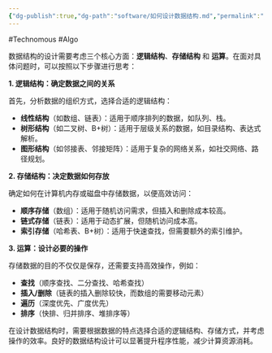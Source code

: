 ```yaml
---
{"dg-publish":true,"dg-path":"software/如何设计数据结构.md","permalink":"/software/如何设计数据结构/","created":"2023-03-13T11:14:49.000+08:00","updated":"2025-06-28T22:32:16.158+08:00"}
---
```


#Technomous #Algo

数据结构的设计需要考虑三个核心方面：**逻辑结构**、**存储结构** 和 **运算**。在面对具体问题时，可以按照以下步骤进行思考：  

**1. 逻辑结构：确定数据之间的关系**

首先，分析数据的组织方式，选择合适的逻辑结构： 

- **线性结构**（如数组、链表）：适用于顺序排列的数据，如队列、栈。  
- **树形结构**（如二叉树、B+树）：适用于层级关系的数据，如目录结构、表达式解析。  
- **图形结构**（如邻接表、邻接矩阵）：适用于复杂的网络关系，如社交网络、路径规划。  

**2. 存储结构：决定数据如何存放**

确定如何在计算机内存或磁盘中存储数据，以便高效访问：  

- **顺序存储**（数组）：适用于随机访问需求，但插入和删除成本较高。  
- **链式存储**（链表）：适用于动态扩展，但随机访问成本高。  
- **索引存储**（哈希表、B+树）：适用于快速查找，但需要额外的索引维护。  

**3. 运算：设计必要的操作**  

存储数据的目的不仅仅是保存，还需要支持高效操作，例如：  

- **查找**（顺序查找、二分查找、哈希查找）  
- **插入/删除**（链表的插入删除较快，而数组的需要移动元素）  
- **遍历**（深度优先、广度优先）  
- **排序**（快排、归并排序、堆排序等）  

在设计数据结构时，需要根据数据的特点选择合适的逻辑结构、存储方式，并考虑操作的效率。良好的数据结构设计可以显著提升程序性能，减少计算资源消耗。  
